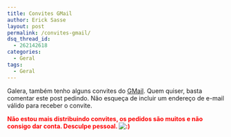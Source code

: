 ```yaml
---
title: Convites GMail
author: Erick Sasse
layout: post
permalink: /convites-gmail/
dsq_thread_id:
  - 262142618
categories:
  - Geral
tags:
  - Geral
---
```

Galera, também tenho alguns convites do [GMail][1]. Quem quiser, basta comentar este post pedindo. Não esqueça de incluir um endereço de e-mail válido para receber o convite.

**<font color="#ff0000">Não estou mais distribuindo convites, os pedidos são muitos e não consigo dar conta. Desculpe pessoal. <img src="http://www.ericksasse.com.br/wp-includes/images/smilies/icon_smile.gif" alt=":)" class="wp-smiley" /></font>**

 [1]: http://www.gmail.com